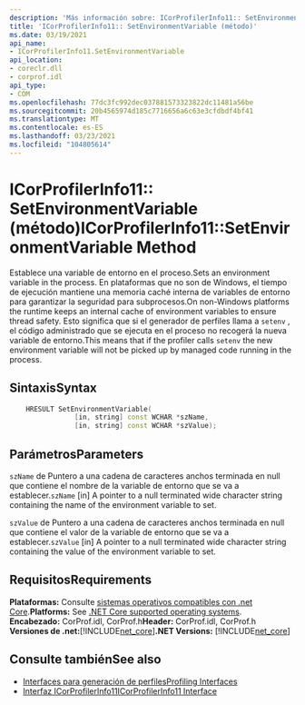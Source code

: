 ```yaml
---
description: 'Más información sobre: ICorProfilerInfo11:: SetEnvironmentVariable (método)'
title: 'ICorProfilerInfo11:: SetEnvironmentVariable (método)'
ms.date: 03/19/2021
api_name:
- ICorProfilerInfo11.SetEnvironmentVariable
api_location:
- coreclr.dll
- corprof.idl
api_type:
- COM
ms.openlocfilehash: 77dc3fc992dec037881573323822dc11481a56be
ms.sourcegitcommit: 20b4565974d185c7716656a6c63e3cfdbdf4bf41
ms.translationtype: MT
ms.contentlocale: es-ES
ms.lasthandoff: 03/23/2021
ms.locfileid: "104805614"
---
```

# <a name="icorprofilerinfo11setenvironmentvariable-method"></a><span data-ttu-id="a42d2-103">ICorProfilerInfo11:: SetEnvironmentVariable (método)</span><span class="sxs-lookup"><span data-stu-id="a42d2-103">ICorProfilerInfo11::SetEnvironmentVariable Method</span></span>

<span data-ttu-id="a42d2-104">Establece una variable de entorno en el proceso.</span><span class="sxs-lookup"><span data-stu-id="a42d2-104">Sets an environment variable in the process.</span></span> <span data-ttu-id="a42d2-105">En plataformas que no son de Windows, el tiempo de ejecución mantiene una memoria caché interna de variables de entorno para garantizar la seguridad para subprocesos.</span><span class="sxs-lookup"><span data-stu-id="a42d2-105">On non-Windows platforms the runtime keeps an internal cache of environment variables to ensure thread safety.</span></span> <span data-ttu-id="a42d2-106">Esto significa que si el generador de perfiles llama a `setenv` , el código administrado que se ejecuta en el proceso no recogerá la nueva variable de entorno.</span><span class="sxs-lookup"><span data-stu-id="a42d2-106">This means that if the profiler calls `setenv` the new environment variable will not be picked up by managed code running in the process.</span></span>
  
## <a name="syntax"></a><span data-ttu-id="a42d2-107">Sintaxis</span><span class="sxs-lookup"><span data-stu-id="a42d2-107">Syntax</span></span>  
  
```cpp  
    HRESULT SetEnvironmentVariable(
                [in, string] const WCHAR *szName,
                [in, string] const WCHAR *szValue);
```  
  
## <a name="parameters"></a><span data-ttu-id="a42d2-108">Parámetros</span><span class="sxs-lookup"><span data-stu-id="a42d2-108">Parameters</span></span>

<span data-ttu-id="a42d2-109">`szName` de Puntero a una cadena de caracteres anchos terminada en null que contiene el nombre de la variable de entorno que se va a establecer.</span><span class="sxs-lookup"><span data-stu-id="a42d2-109">`szName` [in] A pointer to a null terminated wide character string containing the name of the environment variable to set.</span></span>

<span data-ttu-id="a42d2-110">`szValue` de Puntero a una cadena de caracteres anchos terminada en null que contiene el valor de la variable de entorno que se va a establecer.</span><span class="sxs-lookup"><span data-stu-id="a42d2-110">`szValue` [in] A pointer to a null terminated wide character string containing the value of the environment variable to set.</span></span>

## <a name="requirements"></a><span data-ttu-id="a42d2-111">Requisitos</span><span class="sxs-lookup"><span data-stu-id="a42d2-111">Requirements</span></span>  

<span data-ttu-id="a42d2-112">**Plataformas:** Consulte [sistemas operativos compatibles con .net Core](../../../core/install/windows.md?pivots=os-windows).</span><span class="sxs-lookup"><span data-stu-id="a42d2-112">**Platforms:** See [.NET Core supported operating systems](../../../core/install/windows.md?pivots=os-windows).</span></span>  
<span data-ttu-id="a42d2-113">**Encabezado:** CorProf.idl, CorProf.h</span><span class="sxs-lookup"><span data-stu-id="a42d2-113">**Header:** CorProf.idl, CorProf.h</span></span>  
<span data-ttu-id="a42d2-114">**Versiones de .net:**[!INCLUDE[net_core](../../../../includes/net-core-31-md.md)]</span><span class="sxs-lookup"><span data-stu-id="a42d2-114">**.NET Versions:** [!INCLUDE[net_core](../../../../includes/net-core-31-md.md)]</span></span>  
  
## <a name="see-also"></a><span data-ttu-id="a42d2-115">Consulte también</span><span class="sxs-lookup"><span data-stu-id="a42d2-115">See also</span></span>

- [<span data-ttu-id="a42d2-116">Interfaces para generación de perfiles</span><span class="sxs-lookup"><span data-stu-id="a42d2-116">Profiling Interfaces</span></span>](profiling-interfaces.md)
- [<span data-ttu-id="a42d2-117">Interfaz ICorProfilerInfo11</span><span class="sxs-lookup"><span data-stu-id="a42d2-117">ICorProfilerInfo11 Interface</span></span>](icorprofilerinfo11-interface.md)

